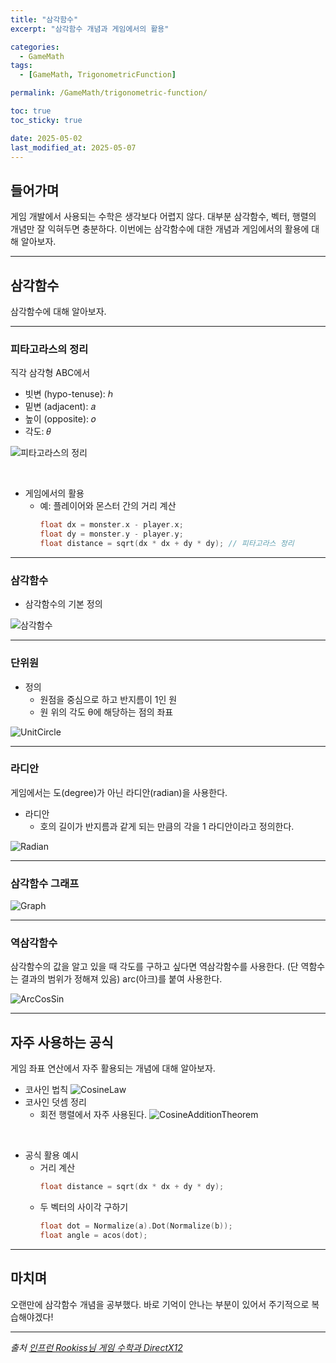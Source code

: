 ```yaml
---
title: "삼각함수"
excerpt: "삼각함수 개념과 게임에서의 활용"

categories:
  - GameMath
tags:
  - [GameMath, TrigonometricFunction]

permalink: /GameMath/trigonometric-function/

toc: true
toc_sticky: true

date: 2025-05-02
last_modified_at: 2025-05-07
---
```


## 들어가며

게임 개발에서 사용되는 수학은 생각보다 어렵지 않다. 대부분 삼각함수, 벡터, 행렬의 개념만 잘 익혀두면 충분하다. 이번에는 삼각함수에 대한 개념과 게임에서의 활용에 대해 알아보자.

---

## 삼각함수

삼각함수에 대해 알아보자.

---

### 피타고라스의 정리

직각 삼각형 ABC에서 

- 빗변 (hypo-tenuse): ℎ
- 밑변 (adjacent): 𝑎
- 높이 (opposite): 𝑜
- 각도: 𝜃

![피타고라스의 정리](/assets/images/post_img/directx/PythagorasTheorem.jpg)

&nbsp;

- 게임에서의 활용
    - 예: 플레이어와 몬스터 간의 거리 계산
        ```cpp
        float dx = monster.x - player.x;
        float dy = monster.y - player.y;
        float distance = sqrt(dx * dx + dy * dy); // 피타고라스 정리
        ```

---

### 삼각함수 

- 삼각함수의 기본 정의

![삼각함수](/assets/images/post_img/directx/TrigonometricFunction.jpg)

---

### 단위원

- 정의
    - 원점을 중심으로 하고 반지름이 1인 원
    - 원 위의 각도 θ에 해당하는 점의 좌표

![UnitCircle](/assets/images/post_img/directx/UnitCircle.jpg)

---

### 라디안

게임에서는 도(degree)가 아닌 라디안(radian)을 사용한다.

- 라디안
    - 호의 길이가 반지름과 같게 되는 만큼의 각을 1 라디안이라고 정의한다. 

![Radian](/assets/images/post_img/directx/Radian.jpg)

---

### 삼각함수 그래프

![Graph](/assets/images/post_img/directx/TrigonometricFunctionGraph.jpg)


---

### 역삼각함수

삼각함수의 값을 알고 있을 때 각도를 구하고 싶다면 역삼각함수를 사용한다. (단 역함수는 결과의 범위가 정해져 있음) arc(아크)를 붙여 사용한다.

![ArcCosSin](/assets/images/post_img/directx/ArcCosSin.jpg)

--- 

## 자주 사용하는 공식

게임 좌표 연산에서 자주 활용되는 개념에 대해 알아보자.

- 코사인 법칙
    ![CosineLaw](/assets/images/post_img/directx/CosineLaw.jpg)
- 코사인 덧셈 정리
    - 회전 행렬에서 자주 사용된다. 
    ![CosineAdditionTheorem](/assets/images/post_img/directx/CosineAdditionTheorem.jpg)

&nbsp;

- 공식 활용 예시
    - 거리 계산
        ```cpp
        float distance = sqrt(dx * dx + dy * dy);
        ```
    - 두 벡터의 사이각 구하기
        ```cpp
        float dot = Normalize(a).Dot(Normalize(b));
        float angle = acos(dot);
        ```

---

## 마치며

오랜만에 삼각함수 개념을 공부했다. 바로 기억이 안나는 부분이 있어서 주기적으로 복습해야겠다!

---

*출처* 
*[인프런 Rookiss님 게임 수학과 DirectX12](https://www.inflearn.com/course/%EC%96%B8%EB%A6%AC%EC%96%BC-3d-mmorpg-2/dashboard)*